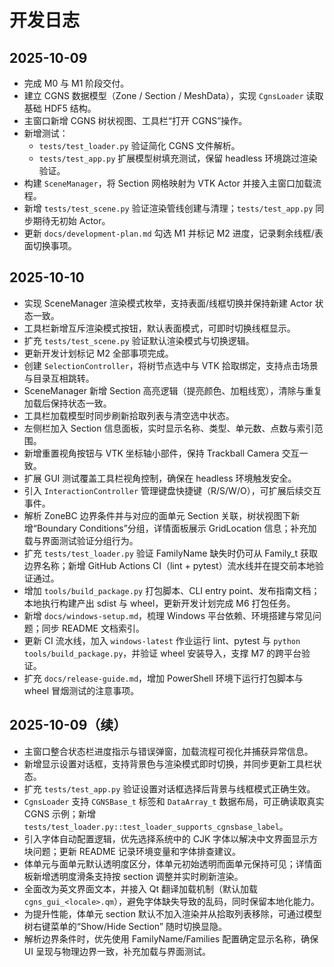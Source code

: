 # 开发日志

## 2025-10-09

- 完成 M0 与 M1 阶段交付。
- 建立 CGNS 数据模型（Zone / Section / MeshData），实现 `CgnsLoader` 读取基础 HDF5 结构。
- 主窗口新增 CGNS 树状视图、工具栏“打开 CGNS”操作。
- 新增测试：
  - `tests/test_loader.py` 验证简化 CGNS 文件解析。
  - `tests/test_app.py` 扩展模型树填充测试，保留 headless 环境跳过渲染验证。
- 构建 `SceneManager`，将 Section 网格映射为 VTK Actor 并接入主窗口加载流程。
- 新增 `tests/test_scene.py` 验证渲染管线创建与清理；`tests/test_app.py` 同步期待无初始 Actor。
- 更新 `docs/development-plan.md` 勾选 M1 并标记 M2 进度，记录剩余线框/表面切换事项。

## 2025-10-10

- 实现 SceneManager 渲染模式枚举，支持表面/线框切换并保持新建 Actor 状态一致。
- 工具栏新增互斥渲染模式按钮，默认表面模式，可即时切换线框显示。
- 扩充 `tests/test_scene.py` 验证默认渲染模式与切换逻辑。
- 更新开发计划标记 M2 全部事项完成。
- 创建 `SelectionController`，将树节点选中与 VTK 拾取绑定，支持点击场景与目录互相跳转。
- SceneManager 新增 Section 高亮逻辑（提亮颜色、加粗线宽），清除与重复加载后保持状态一致。
- 工具栏加载模型时同步刷新拾取列表与清空选中状态。
- 左侧栏加入 Section 信息面板，实时显示名称、类型、单元数、点数与索引范围。
- 新增重置视角按钮与 VTK 坐标轴小部件，保持 Trackball Camera 交互一致。
- 扩展 GUI 测试覆盖工具栏视角控制，确保在 headless 环境触发安全。
- 引入 `InteractionController` 管理键盘快捷键（R/S/W/O），可扩展后续交互事件。
- 解析 ZoneBC 边界条件并与对应的面单元 Section 关联，树状视图下新增“Boundary Conditions”分组，详情面板展示 GridLocation 信息；补充加载与界面测试验证分组行为。
- 扩充 `tests/test_loader.py` 验证 FamilyName 缺失时仍可从 Family_t 获取边界名称；新增 GitHub Actions CI（lint + pytest）流水线并在提交前本地验证通过。
- 增加 `tools/build_package.py` 打包脚本、CLI entry point、发布指南文档；本地执行构建产出 sdist 与 wheel，更新开发计划完成 M6 打包任务。
- 新增 `docs/windows-setup.md`，梳理 Windows 平台依赖、环境搭建与常见问题；同步 README 文档索引。
- 更新 CI 流水线，加入 `windows-latest` 作业运行 lint、pytest 与 `python tools/build_package.py`，并验证 wheel 安装导入，支撑 M7 的跨平台验证。
- 扩充 `docs/release-guide.md`，增加 PowerShell 环境下运行打包脚本与 wheel 冒烟测试的注意事项。

## 2025-10-09（续）

- 主窗口整合状态栏进度指示与错误弹窗，加载流程可视化并捕获异常信息。
- 新增显示设置对话框，支持背景色与渲染模式即时切换，并同步更新工具栏状态。
- 扩充 `tests/test_app.py` 验证设置对话框选择后背景与线框模式正确生效。
- `CgnsLoader` 支持 `CGNSBase_t` 标签和 `DataArray_t` 数据布局，可正确读取真实 CGNS 示例；新增 `tests/test_loader.py::test_loader_supports_cgnsbase_label`。
- 引入字体自动配置逻辑，优先选择系统中的 CJK 字体以解决中文界面显示方块问题；更新 README 记录环境变量和字体排查建议。
- 体单元与面单元默认透明度区分，体单元初始透明而面单元保持可见；详情面板新增透明度滑条支持按 section 调整并实时刷新渲染。
- 全面改为英文界面文本，并接入 Qt 翻译加载机制（默认加载 `cgns_gui_<locale>.qm`），避免字体缺失导致的乱码，同时保留本地化能力。
- 为提升性能，体单元 section 默认不加入渲染并从拾取列表移除，可通过模型树右键菜单的“Show/Hide Section” 随时切换显隐。
- 解析边界条件时，优先使用 FamilyName/Families 配置确定显示名称，确保 UI 呈现与物理边界一致，补充加载与界面测试。
